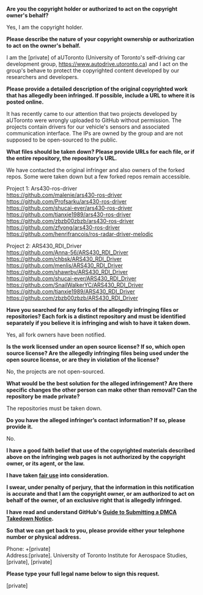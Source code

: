 **Are you the copyright holder or authorized to act on the copyright owner's behalf?**

Yes, I am the copyright holder.

**Please describe the nature of your copyright ownership or authorization to act on the owner's behalf.**

I am the [private] of aUToronto (University of Toronto's self-driving car development group, https://www.autodrive.utoronto.ca) and I act on the group's behave to protect the copyrighted content developed by our researchers and developers.

**Please provide a detailed description of the original copyrighted work that has allegedly been infringed. If possible, include a URL to where it is posted online.**

It has recently came to our attention that two projects developed by aUToronto were wrongly uploaded to GitHub without permission. The projects contain drivers for our vehicle's sensors and associated communication interface. The IPs are owned by the group and are not supposed to be open-sourced to the public.

**What files should be taken down? Please provide URLs for each file, or if the entire repository, the repository’s URL.**

We have contacted the original infringer and also owners of the forked repos. Some were taken down but a few forked repos remain accessible.

Project 1: Ars430-ros-driver  
https://github.com/malenie/ars430-ros-driver  
https://github.com/Profsarku/ars430-ros-driver  
https://github.com/shucai-ever/ars430-ros-driver  
https://github.com/tianxie1989/ars430-ros-driver  
https://github.com/zbzb00zbzb/ars430-ros-driver  
https://github.com/zfyong/ars430-ros-driver  
https://github.com/henrifrancois/ros-radar-driver-melodic  

Project 2: ARS430_RDI_Driver  
https://github.com/Anna-56/ARS430_RDI_Driver  
https://github.com/chbsk/ARS430_RDI_Driver  
https://github.com/menlis/ARS430_RDI_Driver  
https://github.com/shawrby/ARS430_RDI_Driver  
https://github.com/shucai-ever/ARS430_RDI_Driver  
https://github.com/SnailWalkerYC/ARS430_RDI_Driver  
https://github.com/tianxie1989/ARS430_RDI_Driver  
https://github.com/zbzb00zbzb/ARS430_RDI_Driver  

**Have you searched for any forks of the allegedly infringing files or repositories? Each fork is a distinct repository and must be identified separately if you believe it is infringing and wish to have it taken down.**

Yes, all fork owners have been notified.

**Is the work licensed under an open source license? If so, which open source license? Are the allegedly infringing files being used under the open source license, or are they in violation of the license?**

No, the projects are not open-sourced.

**What would be the best solution for the alleged infringement? Are there specific changes the other person can make other than removal? Can the repository be made private?**

The repositories must be taken down.

**Do you have the alleged infringer’s contact information? If so, please provide it.**

No.

**I have a good faith belief that use of the copyrighted materials described above on the infringing web pages is not authorized by the copyright owner, or its agent, or the law.**

**I have taken <a href="https://www.lumendatabase.org/topics/22">fair use</a> into consideration.**

**I swear, under penalty of perjury, that the information in this notification is accurate and that I am the copyright owner, or am authorized to act on behalf of the owner, of an exclusive right that is allegedly infringed.**

**I have read and understand GitHub's <a href="https://docs.github.com/articles/guide-to-submitting-a-dmca-takedown-notice/">Guide to Submitting a DMCA Takedown Notice</a>.**

**So that we can get back to you, please provide either your telephone number or physical address.**

Phone: +[private]  
Address:[private]. University of Toronto Institute for Aerospace Studies,[private], [private]

**Please type your full legal name below to sign this request.**

[private]
